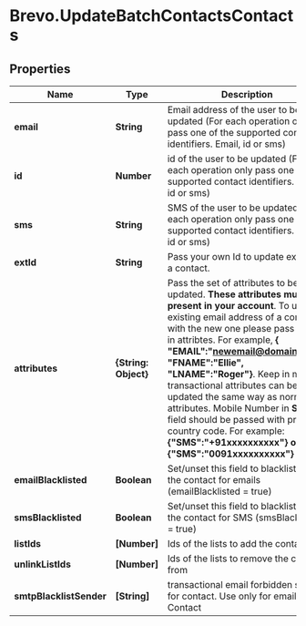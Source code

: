 # Brevo.UpdateBatchContactsContacts

## Properties
Name | Type | Description | Notes
------------ | ------------- | ------------- | -------------
**email** | **String** | Email address of the user to be updated (For each operation only pass one of the supported contact identifiers. Email, id or sms) | [optional] 
**id** | **Number** | id of the user to be updated (For each operation only pass one of the supported contact identifiers. Email, id or sms) | [optional] 
**sms** | **String** | SMS of the user to be updated (For each operation only pass one of the supported contact identifiers. Email, id or sms) | [optional] 
**extId** | **String** | Pass your own Id to update ext_id of a contact. | [optional] 
**attributes** | **{String: Object}** | Pass the set of attributes to be updated. **These attributes must be present in your account**. To update existing email address of a contact with the new one please pass EMAIL in attribtes. For example, **{ \"EMAIL\":\"newemail@domain.com\", \"FNAME\":\"Ellie\", \"LNAME\":\"Roger\"}**. Keep in mind transactional attributes can be updated the same way as normal attributes. Mobile Number in **SMS** field should be passed with proper country code. For example: **{\"SMS\":\"+91xxxxxxxxxx\"} or {\"SMS\":\"0091xxxxxxxxxx\"}**  | [optional] 
**emailBlacklisted** | **Boolean** | Set/unset this field to blacklist/allow the contact for emails (emailBlacklisted = true) | [optional] 
**smsBlacklisted** | **Boolean** | Set/unset this field to blacklist/allow the contact for SMS (smsBlacklisted = true) | [optional] 
**listIds** | **[Number]** | Ids of the lists to add the contact to | [optional] 
**unlinkListIds** | **[Number]** | Ids of the lists to remove the contact from | [optional] 
**smtpBlacklistSender** | **[String]** | transactional email forbidden sender for contact. Use only for email Contact | [optional] 


